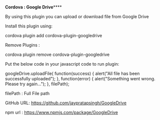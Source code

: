 **********Cordova : Google Drive**************

By using this plugin you can upload or download file from Google Drive

Install this plugin using:

cordova plugin add cordova-plugin-googledrive

Remove Plugins :

cordova plugin remove cordova-plugin-googledrive

Put the below code in your javascript code to run plugin:

googleDrive.uploadFile(
	function(success) {
		alert("All file has been successfully uploaded");
    },
	function(error) {
		alert("Something went wrong. Please try again...");
    }, filePath);
	
	
filePath : Full File path 



GitHub URL: https://github.com/jaypratapsingh/GoogleDrive

npm url : https://www.npmjs.com/package/GoogleDrive